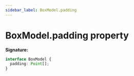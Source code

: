 ```yaml
---
sidebar_label: BoxModel.padding
---
```


# BoxModel.padding property

**Signature:**

```typescript
interface BoxModel {
  padding: Point[];
}
```
